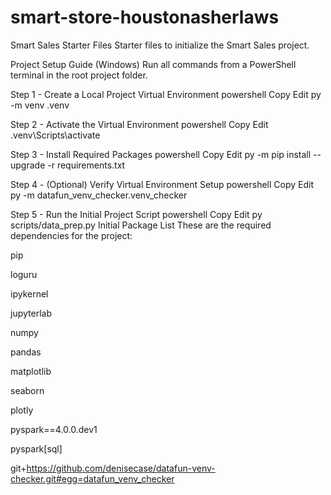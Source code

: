 # smart-store-houstonasherlaws
Smart Sales Starter Files
Starter files to initialize the Smart Sales project.

Project Setup Guide (Windows)
Run all commands from a PowerShell terminal in the root project folder.

Step 1 - Create a Local Project Virtual Environment
powershell
Copy
Edit
py -m venv .venv

Step 2 - Activate the Virtual Environment
powershell
Copy
Edit
.venv\Scripts\activate

Step 3 - Install Required Packages
powershell
Copy
Edit
py -m pip install --upgrade -r requirements.txt

Step 4 - (Optional) Verify Virtual Environment Setup
powershell
Copy
Edit
py -m datafun_venv_checker.venv_checker

Step 5 - Run the Initial Project Script
powershell
Copy
Edit
py scripts/data_prep.py
Initial Package List
These are the required dependencies for the project:

pip

loguru

ipykernel

jupyterlab

numpy

pandas

matplotlib

seaborn

plotly

pyspark==4.0.0.dev1

pyspark[sql]

git+https://github.com/denisecase/datafun-venv-checker.git#egg=datafun_venv_checker

